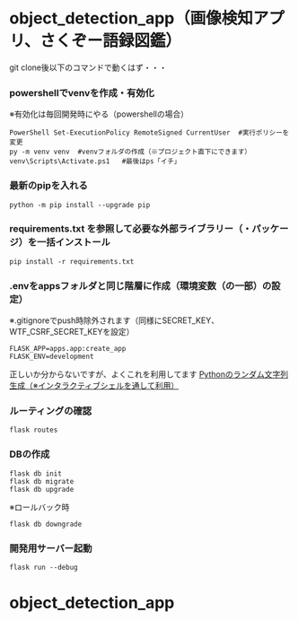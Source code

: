 # object_detection_app（画像検知アプリ、さくぞー語録図鑑）

git clone後以下のコマンドで動くはず・・・

<h3>powershellでvenvを作成・有効化</h3>

※有効化は毎回開発時にやる（powershellの場合）

```
PowerShell Set-ExecutionPolicy RemoteSigned CurrentUser  #実行ポリシーを変更
py -m venv venv  #venvフォルダの作成（※プロジェクト直下にできます）
venv\Scripts\Activate.ps1   #最後はps「イチ」
```

<h3>最新のpipを入れる</h3>

```
python -m pip install --upgrade pip
```
<h3>requirements.txt を参照して必要な外部ライブラリー（・パッケージ）を一括インストール</h3>

```
pip install -r requirements.txt
```

<h3>.envをappsフォルダと同じ階層に作成（環境変数（の一部）の設定）</h3>

※.gitignoreでpush時除外されます（同様にSECRET_KEY、WTF_CSRF_SECRET_KEYを設定）

```.env
FLASK_APP=apps.app:create_app
FLASK_ENV=development
```

正しいか分からないですが、よくこれを利用してます
<a href="https://qiita.com/Scstechr/items/c3b2eb291f7c5b81902a">Pythonのランダム文字列生成（※インタラクティブシェルを通して利用）</a>

<h3>ルーティングの確認</h3>

```
flask routes
```

<h3>DBの作成</h3>

```
flask db init
flask db migrate
flask db upgrade
```
※ロールバック時

```
flask db downgrade
```

<h3>開発用サーバー起動</h3>

```
flask run --debug
```
# object_detection_app

